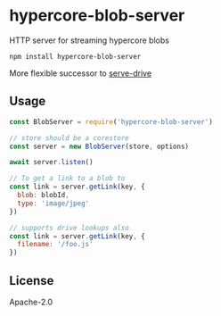 # hypercore-blob-server

HTTP server for streaming hypercore blobs

```
npm install hypercore-blob-server
```

More flexible successor to [serve-drive](https://github.com/holepunchto/serve-drive)

## Usage

``` js
const BlobServer = require('hypercore-blob-server')

// store should be a corestore
const server = new BlobServer(store, options)

await server.listen()

// To get a link to a blob to
const link = server.getLink(key, {
  blob: blobId,
  type: 'image/jpeg'
})

// supports drive lookups also
const link = server.getLink(key, {
  filename: '/foo.js'
})
```

## License

Apache-2.0

